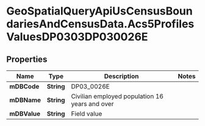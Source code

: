 # GeoSpatialQueryApiUsCensusBoundariesAndCensusData.Acs5ProfilesValuesDP0303DP030026E

## Properties

Name | Type | Description | Notes
------------ | ------------- | ------------- | -------------
**mDBCode** | **String** | DP03_0026E | 
**mDBName** | **String** | Civilian employed population 16 years and over | 
**mDBValue** | **String** | Field value | 


